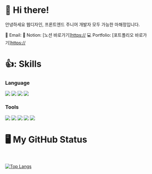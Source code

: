 # 👋 Hi there! #
안녕하세요 웹디자인, 프론트엔드 주니어 개발자 모두 가능한 마해정입니다.

📧 Email: 
📘 Notion: [노션 바로가기]<https://>
💻 Portfolio: [포트폴리오 바로가기]<https://>


# 👍: Skills #
### Language
<img src="https://img.shields.io/badge/HTML5-E34F26?style=flat-square&logo=HTML5&logoColor=white"/> <img src="https://img.shields.io/badge/CSS3-1572B6?style=flat-square&logo=CSS3&logoColor=white"/> <img src="https://img.shields.io/badge/JavaScript-F7DF1E?style=flat-square&logo=JavaScript&logoColor=black"/> <img src="https://img.shields.io/badge/React-61DAFB?style=flat-square&logo=React&logoColor=black"/>

### Tools
<img src="https://img.shields.io/badge/Adobe Photoshop-31A8FF?style=flat-square&logo=Adobe Photoshop&logoColor=white"/> <img src="https://img.shields.io/badge/Adobe Illustrator-FF9A00?style=flat-square&logo=Adobe Illustrator&logoColor=white"/> <img src="https://img.shields.io/badge/Figma-F24E1E?style=flat-square&logo=Figma&logoColor=white"/> <img src="https://img.shields.io/badge/Git-F05032?style=flat-square&logo=Git&logoColor=white"/> <img src="https://img.shields.io/badge/GitHub-181717?style=flat-square&logo=GitHub&logoColor=white"/>


# 🖥 My GitHub Status
<br>

[![Top Langs](https://github-readme-stats.vercel.app/api/top-langs/?username=gowjdqkqh9&layout=compact)](https://github.com/Shape2ee/github-readme-stats)

<!---
gowjdqkqh9/gowjdqkqh9 is a ✨ special ✨ repository because its `README.md` (this file) appears on your GitHub profile.
미리보기 링크를 클릭하여 변경 사항을 확인할 수 있습니다.
--->

